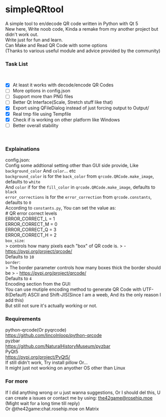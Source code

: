 # simpleQRtool
A simple tool to en/decode QR code written in Python with Qt 5
<br>
New here, Write noob code, Kinda a remake from my another project but didn't work out.
<br>
Write just for fun and learn.
<br>
Can Make and Read QR Code with some options
<br>
(Thanks to various useful module and advice provided by the community)
<br>

### Task List
<br>

- [x] At least it works with decode/encode QR Codes
- [ ] More options in config.json
- [ ] Support more than PNG files
- [ ] Better Qt Interface(Scale, Stretch stuff like that)
- [x] Export using QFileDialog instead of just forcing output to Output/
- [x] Real tmp file using Tempfile
- [x] Check if is working on other platform like Windows
- [ ] Better overall stability
<br>

### Explainations
config.json:
        <br>
        Config some addtional setting other than GUI side provide, Like `background_color` And `color`... etc
        <br>
        `background_color` is for the `back_color` from `qrcode.QRCode.make_image`, defaults to `white`
        <br>
        And `color` if for the `fill_color` in `qrcode.QRCode.make_image`, defaults to `black`
        <br>
        `error_corrections` is for the `error_correction` from `qrcode.constants`, defaults to `0`
        <br>
        According to `constants.py`, You can set the value as:
        <br>
            # QR error correct levels
            <br>
            ERROR_CORRECT_L = 1
            <br>
            ERROR_CORRECT_M = 0
            <br>
            ERROR_CORRECT_Q = 3
            <br>
            ERROR_CORRECT_H = 2
        <br>
        `box_size`:
        <br>
        > controls how many pixels each "box" of QR code is. 
        > - https://pypi.org/project/qrcode/
        <br>
        Defaults to `10`
        <br>
        `border`:
        <br>
        > The border parameter controls how many boxes thick the border should be
        > - https://pypi.org/project/qrcode/
        <br>
        Defaults to `4`
    <br>
    Encoding section from the GUI:
        <br>
        You can use mutiple encoding method to generate QR Code with UTF-8(Defaulf) ASCII and Shift-JIS(Since I am a weeb, And its the only reason I add this)
        <br>
        But still not sure it's actually working or not.
<br>

### Requirements
python-qrcode(Or pyqrcode)
    <br>
    https://github.com/lincolnloop/python-qrcode
    <br>
    pyzbar
    <br>
    https://github.com/NaturalHistoryMuseum/pyzbar
    <br>
    PyQt5
    <br>
    https://pypi.org/project/PyQt5/
    <br>
    If still didn't work, Try install pillow Or...
    <br>
    It might just not working on anyother OS other than Linux
<br>

### For more
If I did anything wrong or u just wanna suggestions, Or I should del this, U can create a issues or contact me by using:
        the42game@rosehip.moe (Might wait for a long time till reply)
        <br>
        Or @the42game:chat.rosehip.moe on Matrix